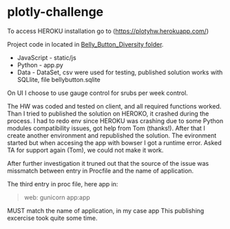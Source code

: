 # plotly-challenge

To access HEROKU installation go to (https://plotyhw.herokuapp.com/)

Project code in located in [Belly_Button_Diversity folder](Belly_Button_Diversity).<br/>

* JavaScript - static/js
* Python - app.py
* Data - DataSet, csv were used for testing, published solution works with SQLlite, file bellybutton.sqlite 

On UI I choose to use gauge control for srubs per week control.

The HW was coded and tested on client, and all required functions worked.
Than I tried to published the solution on HEROKO, it crashed during the process.
I had to redo env since HEROKU was crashing due to some Python modules compatibility issues, got help from Tom (thanks!). 
After that I create another environment and republished the solution.
The evironment started but when accesing the app with bowser I got a runtime error.
Asked TA for support again (Tom), we could not make it work.

After further investigation it truned out that the source of the issue was
missmatch between entry in Procfile and the name of application.

The third entry in proc file, here app in: 

>web: gunicorn app:app

MUST match the name of application, in my case app 
This publishing excercise took quite some time.
